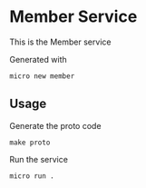 # Member Service

This is the Member service

Generated with

```
micro new member
```

## Usage

Generate the proto code

```
make proto
```

Run the service

```
micro run .
```